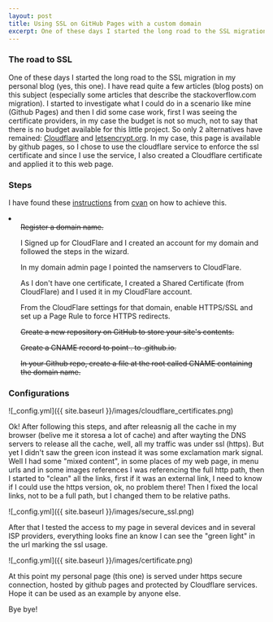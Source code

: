 ```yaml
---
layout: post
title: Using SSL on GitHub Pages with a custom domain
excerpt: One of these days I started the long road to the SSL migration in my personal blog (yes, this one). I have read quite a few articles...
---
```


### The road to SSL

One of these days I started the long road to the SSL migration in my personal blog (yes, this one). 
I have read quite a few articles (blog posts) on this subject (especially some articles that describe the stackoverflow.com migration). I started to investigate what I could do in a scenario like mine (Github Pages) and then I did some case work, first I was seeing the certificate providers, in my case the budget is not so much, not to say that there is no budget available for this little project. So only 2 alternatives have remained: [Cloudflare](https://www.cloudflare.com/) and [letsencrypt.org](https://letsencrypt.org/). In my case, this page is available by github pages, so I chose to use the cloudflare service to enforce the ssl certificate and since I use the service, I also created a Cloudflare certificate and applied it to this web page.

### Steps

I have found these [instructions](https://gist.github.com/cvan/8630f847f579f90e0c014dc5199c337b) from [cvan](https://github.com/cvan/) on how to achieve this.

<li>
	<ul><strike>Register a domain name.</strike></ul>
	<ul>I Signed up for CloudFlare and I created an account for my domain and followed the steps in the wizard.</ul>
	<ul>In my domain admin page I pointed the namservers to CloudFlare.</ul>
	<ul>As I don't have one certificate, I created a Shared Certificate (from CloudFlare) and I used it in my CloudFlare account.</ul>
	<ul>From the CloudFlare settings for that domain, enable HTTPS/SSL and set up a Page Rule to force HTTPS redirects.</ul>	
	<ul><strike>Create a new repository on GitHub to store your site's contents.</strike></ul>
	<ul><strike>Create a CNAME record to point <domain>.<tld> to <user>.github.io.</strike></ul>
	<ul><strike>In your Github repo, create a file at the root called CNAME containing the domain name.</strike></ul>	
</li>

### Configurations

![_config.yml]({{ site.baseurl }}/images/cloudflare_certificates.png)

Ok! After following this steps, and after releasnig all the cache in my browser (belive me it storesa a lot of cache) and after wayting the DNS servers to release all the cache, well, all my traffic was under ssl (https). But yet I didn't saw the green icon instead it was some exclamation mark signal. Well I had some "mixed content", in some places of my web page, in menu urls and in some images references I was referencing the full http path, then I started to "clean" all the links, first if it was an external link, I need to know if I could use the https version, ok, no problem there! Then I fixed the local links, not to be a full path, but I changed them to be relative paths.

![_config.yml]({{ site.baseurl }}/images/secure_ssl.png)

After that I tested the access to my page in several devices and in several ISP providers, everything looks fine an know I can see the "green light" in the url marking the ssl usage.

![_config.yml]({{ site.baseurl }}/images/certificate.png)

At this point my personal page (this one) is served under https secure connection, hosted by github pages and protected by Cloudflare services. Hope it can be used as an example by anyone else.

Bye bye!

